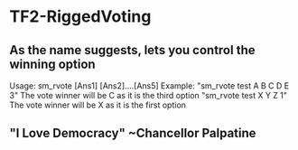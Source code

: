 # TF2-RiggedVoting
As the name suggests, lets you control the winning option
---------------------------------------------------------------
Usage: sm_rvote <question> [Ans1] [Ans2]....[Ans5] <Winning Option>
Example: "sm_rvote test A B C D E 3"
The vote winner will be C as it is the third option
         "sm_rvote test X Y Z 1"
The vote winner will be X as it is the first option
         
"I Love Democracy" ~Chancellor Palpatine
--------------------------------------------------------------------
